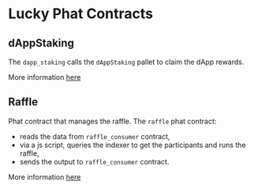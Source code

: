 # Lucky Phat Contracts

## dAppStaking

The `dapp_staking` calls the `dAppStaking` pallet to claim the dApp rewards.

More information [here](contracts/dapp_staking)

## Raffle
 
Phat contract that manages the raffle.
The `raffle` phat contract:
- reads the data from `raffle_consumer` contract, 
- via a js script, queries the indexer to get the participants and runs the raffle,
- sends the output to `raffle_consumer` contract.

More information [here](contracts/raffle)
